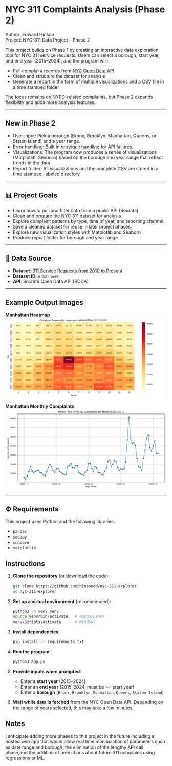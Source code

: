# NYC 311 Complaints Analysis (Phase 2)

Author: Edward Hinson  
Project: NYC-311 Data Project – Phase 2  

This project builds on Phase 1 by creating an interactive data exploration tool for NYC 311 service requests. Users can select a borough, start year, and end year (2015–2024), and the program will:
- Pull complaint records from [NYC Open Data API](https://data.cityofnewyork.us/)
- Clean and structure the dataset for analysis
- Generate a report in the form of multiple visualizations and a CSV file in a time stamped folder

The focus remains on NYPD-related complaints, but Phase 2 expands flexibility and adds more analysis features.

---
## New in Phase 2
- User input: Pick a borough (Bronx, Brooklyn, Manhattan, Queens, or Staten Island) and a year range.
- Error handling: Built in retry/quit handling for API failures.
- Visualizations: The program now produces a series of visualizations (Matplotlib, Seaborn) based on the borough and year range that reflect trends in the data
- Report folder: All visualizations and the complete CSV are stored in a time stamped, labeled directory

---

## 📊 Project Goals
- Learn how to pull and filter data from a public API (Socrata).  
- Clean and prepare the NYC 311 dataset for analysis.  
- Explore complaint patterns by type, time of year, and reporting channel.  
- Save a cleaned dataset for reuse in later project phases.
- Explore new visualization styles with Matplotlib and Seaborn
- Produce report folder for borough and year range

---

## 📂 Data Source
- **Dataset**: [311 Service Requests from 2010 to Present](https://data.cityofnewyork.us/Social-Services/311-Service-Requests-from-2010-to-Present/erm2-nwe9)  
- **Dataset ID**: `erm2-nwe9`  
- **API**: Socrata Open Data API (SODA)  

---

## Example Output Images

**Manhattan Heatmap**  
![Manhattan Heatmap](screenshots/MANHATTAN_heatmap.png)

**Manhattan Monthly Complaints**  
![Manhattan Monthly Complaints](screenshots/MANHATTAN_complaints.png)

---

## ⚙️ Requirements
This project uses Python and the following libraries:
- `pandas`  
- `sodapy` 
- `seaborn`
- `matplotlib`

## Instructions

1. **Clone the repository** (or download the code):  
   ```bash
   git clone https://github.com/hinsoned/nyc-311-explorer
   cd nyc-311-explorer
   ```

2. **Set up a virtual environment** (recommended):  
   ```bash
   python3 -m venv venv
   source venv/bin/activate   # macOS/Linux
   venv\Scripts\activate      # Windows
   ```

3. **Install dependencies**:  
   ```bash
   pip install -r requirements.txt
   ```

4. **Run the program**:  
   ```bash
   python3 app.py
   ```

5. **Provide inputs when prompted**:  
   - Enter a **start year** (2015–2024)  
   - Enter an **end year** (2015–2024, must be >= start year)  
   - Enter a **borough** (`Bronx`, `Brooklyn`, `Manhattan`, `Queens`, `Staten Island`)  

6. **Wait while data is fetched** from the NYC Open Data API. Depending on the range of years selected, this may take a few minutes.

## Notes
I anticipate adding more phases to this project in the future including a hosted web app that would allow real time manipulation of parameters such as date range and borough, the elimination of the lengthy API call phase,and the addition of predictions about future 311 complains using regressions or ML.